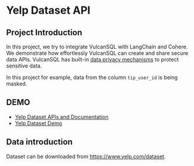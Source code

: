 # Yelp Dataset API

## Project Introduction

In this project, we try to integrate VulcanSQL with LangChain and Cohere.
We demonstrate how effortlessly VulcanSQL can create and share secure data APIs. VulcanSQL has built-in [data privacy mechanisms](https://vulcansql.com/docs/data-privacy/overview) to protect sensitive data.

In this project for example, data from the column `tip_user_id` is being masked.

## DEMO

- [Yelp Dataset APIs and Documentation](https://yelp-dataset-api.fly.dev/doc)
- [Yelp Dataset Demo](https://yelp-dataset-demo.fly.dev/)

## Data introduction

Dataset can be downloaded from https://www.yelp.com/dataset.
